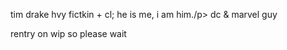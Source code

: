 <p>tim drake hvy fictkin + cl; he is me, i am him./p>
dc & marvel guy

<p>rentry on wip so please wait</p>

